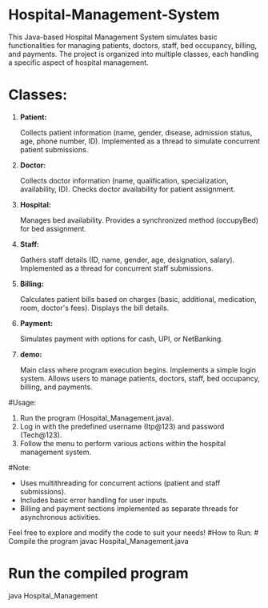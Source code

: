 # Hospital-Management-System
This Java-based Hospital Management System simulates basic functionalities for managing patients, doctors, staff, bed occupancy, billing, and payments. The project is organized into multiple classes, each handling a specific aspect of hospital management.
# Classes:
<ol type="1"ul>
<li><b>Patient:</b>

Collects patient information (name, gender, disease, admission status, age, phone number, ID).
Implemented as a thread to simulate concurrent patient submissions.
</li>

<li><b>Doctor:</b>

Collects doctor information (name, qualification, specialization, availability, ID).
Checks doctor availability for patient assignment.
</li>
<li><b>Hospital:</b>

Manages bed availability.
Provides a synchronized method (occupyBed) for bed assignment.
</li>
<li><b>Staff:</b>

Gathers staff details (ID, name, gender, age, designation, salary).
Implemented as a thread for concurrent staff submissions.
</li>
<li><b>Billing:</b>

Calculates patient bills based on charges (basic, additional, medication, room, doctor's fees).
Displays the bill details.
</li>
<li><b>Payment:</b>

Simulates payment with options for cash, UPI, or NetBanking.
</li>
<li><b>demo:</b>

Main class where program execution begins.
Implements a simple login system.
Allows users to manage patients, doctors, staff, bed occupancy, billing, and payments.</li></ol>

#Usage:
<ol type="1">
<li>Run the program (Hospital_Management.java).</li>
<li>Log in with the predefined username (Itp@123) and password (Tech@123).</li>
<li>Follow the menu to perform various actions within the hospital management system.</li>
</ol>
#Note:
<ul>
  <li>Uses multithreading for concurrent actions (patient and staff submissions).</li>
  <li>Includes basic error handling for user inputs.</li>
  <li>Billing and payment sections implemented as separate threads for asynchronous activities.</li>
</ul>
Feel free to explore and modify the code to suit your needs!
#How to Run:
# Compile the program
javac Hospital_Management.java

# Run the compiled program
java Hospital_Management
